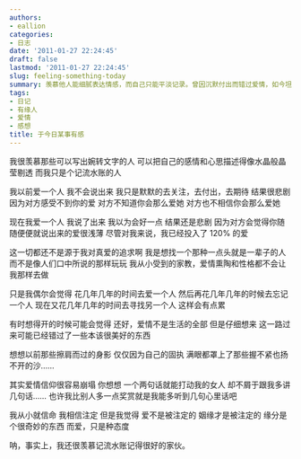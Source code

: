 ```yaml
---
authors:
- eallion
categories:
- 日志
date: '2011-01-27 22:24:45'
draft: false
lastmod: '2011-01-27 22:24:45'
slug: feeling-something-today
summary: 羡慕他人能细腻表达情感，而自己只能平淡记录。曾因沉默付出而错过爱情，如今坦诚却反被质疑浅薄。追求一生一世的真爱，却陷入反复寻找与遗忘的疲惫。偶尔看开，又遗憾错过美好。固执让过往如沙般流逝，爱情信仰易碎——打动自己的人甚至不愿多言。相信命中注定的姻缘，但爱是主动选择的态度。最后，竟连流畅记录日常也成了奢望。
tags:
- 日记
- 有缘人
- 爱情
- 感想
title: 于今日某事有感
---
```

我很羡慕那些可以写出婉转文字的人
可以把自己的感情和心思描述得像水晶般晶莹剔透
而我只是个记流水账的人

我以前爱一个人
我不会说出来
我只是默默的去关注，去付出，去期待
结果很悲剧
因为对方感受不到你的爱
对方不知道你会那么爱她
对方也不相信你会那么爱她

现在我爱一个人
我说了出来
我以为会好一点
结果还是悲剧
因为对方会觉得你随随便便就说出来的爱很浅薄
尽管对我来说，我已经投入了 120% 的爱

这一切都还不是源于我对真爱的追求啊
我是想找一个那种一点头就是一辈子的人
而不是像人们口中所说的那样玩玩
我从小受到的家教，爱情熏陶和性格都不会让我那样去做

只是我偶尔会觉得
花几年几年的时间去爱一个人
然后再花几年几年的时候去忘记一个人
现在又花几年几年的时间去寻找另一个人
这样会有点累

有时想得开的时候可能会觉得
还好，爱情不是生活的全部
但是仔细想来
这一路过来可能已经错过了一些本该很美好的东西

想想以前那些擦肩而过的身影
仅仅因为自己的固执
满眼都罩上了那些握不紧也扬不开的沙……

其实爱情信仰很容易崩塌
你想想
一个两句话就能打动我的女人
却不屑于跟我多讲几句话……
也许我比别人多一点奖赏就是我能多听到几句心里话吧

我从小就信命
我相信注定
但是我觉得
爱不是被注定的
姻缘才是被注定的
缘分是个很奇妙的东西
而爱，只是种态度

呐，事实上，我还很羡慕记流水账记得很好的家伙。